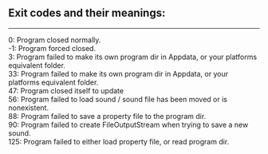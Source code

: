 ## Exit codes and their meanings:
<hr>
0: Program closed normally. <br>
-1: Program forced closed.<br>
3: Program failed to make its own program dir in Appdata, or your platforms equivalent folder. <br>
33: Program failed to make its own program dir in Appdata, or your platforms equivalent folder. <br>
47: Program closed itself to update <br>
56: Program failed to load sound / sound file has been moved or is nonexistent. <br>
88: Program failed to save a property file to the program dir.<br>
90: Program failed to create FileOutputStream when trying to save a new sound. <br>
125: Program failed to either load property file, or read program dir.<br>